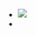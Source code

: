 - ![](https://peach-geographical-bat-397.mypinata.cloud/ipfs/QmUbycSKgANgEw1hRj5B8dLUbbftr1Q1VfqC5nJ7TQSCXA)
-